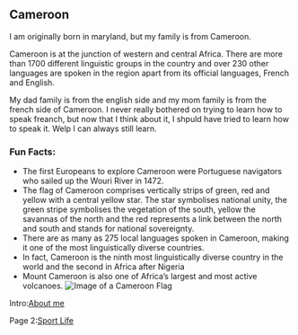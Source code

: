 ## Cameroon

I am originally born in maryland, but my family is from Cameroon.

Cameroon is at the junction of western and central Africa. There are more than 1700 different linguistic groups in the country and over 230 other languages are spoken in the region apart from its official languages, French and English.

My dad family is from the english side and my mom family is from the french side of Cameroon. I never really bothered on trying to learn how to speak freanch, but now that I think about it, I shpuld have tried to learn how to speak it. Welp I can always still learn.

### Fun Facts:
* The first Europeans to explore Cameroon were Portuguese navigators who sailed up the Wouri River in 1472. 
* The flag of Cameroon comprises vertically strips of green, red and yellow with a central yellow star. The star symbolises national unity, the green stripe symbolises the vegetation of the south, yellow the savannas of the north and the red represents a link between the north and south and stands for national sovereignty.
* There are as many as 275 local languages spoken in Cameroon, making it one of the most linguistically diverse countries.
* In fact, Cameroon is the ninth most linguistically diverse country in the world and the second in Africa after Nigeria
* Mount Cameroon is also one of Africa’s largest and most active volcanoes.
![Image of a Cameroon Flag](https://wonderfulengineering.com/wp-content/uploads/2015/08/Cameroon-Flag-2.jpg)


Intro:[About me](README.md)

Page 2:[Sport Life](SportLife.md)


